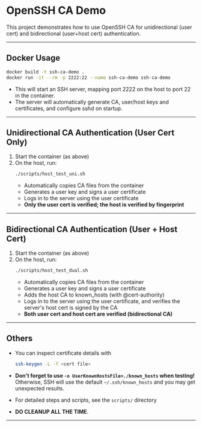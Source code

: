 # OpenSSH CA Demo

This project demonstrates how to use OpenSSH CA for unidirectional (user cert) and bidirectional (user+host cert) authentication.

---

## Docker Usage

```sh
docker build -t ssh-ca-demo .
docker run -it --rm -p 2222:22 --name ssh-ca-demo ssh-ca-demo
```
- This will start an SSH server, mapping port 2222 on the host to port 22 in the container.
- The server will automatically generate CA, user/host keys and certificates, and configure sshd on startup.

---

## Unidirectional CA Authentication (User Cert Only)

1. Start the container (as above)
2. On the host, run:
   ```sh
   ./scripts/host_test_uni.sh
   ```
   - Automatically copies CA files from the container
   - Generates a user key and signs a user certificate
   - Logs in to the server using the user certificate
   - **Only the user cert is verified; the host is verified by fingerprint**

---

## Bidirectional CA Authentication (User + Host Cert)

1. Start the container (as above)
2. On the host, run:
   ```sh
   ./scripts/host_test_dual.sh
   ```
   - Automatically copies CA files from the container
   - Generates a user key and signs a user certificate
   - Adds the host CA to known_hosts (with @cert-authority)
   - Logs in to the server using the user certificate, and verifies the server's host cert is signed by the CA
   - **Both user cert and host cert are verified (bidirectional CA)**

---

## Others

- You can inspect certificate details with
  ```sh
  ssh-keygen -L -f <cert file>
  ```

- **Don't forget to use `-o UserKnownHostsFile=./known_hosts` when testing!** Otherwise, SSH will use the default `~/.ssh/known_hosts` and you may get unexpected results.
- For detailed steps and scripts, see the `scripts/` directory
- **DO CLEANUP ALL THE TIME**.
---
